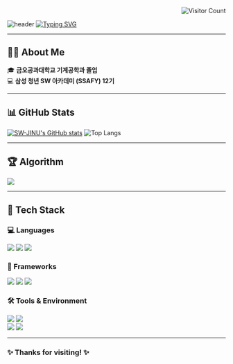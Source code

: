<div align="right">
  
![Visitor Count](https://komarev.com/ghpvc/?username=SW-JINU&color=blue&label=Visitor)

</div>

![header](https://capsule-render.vercel.app/api?type=waving&color=6994CDEE&text=&animation=twinkling&height=80)
[![Typing SVG](https://readme-typing-svg.demolab.com?font=Alkatra&weight=500&size=45&duration=3500&pause=3&color=6994CDEE&center=false&vCenter=false&multiline=true&repeat=true&width=1000&height=100&lines=Welcome+to+JINU's+GitHub!👋)](https://git.io/typing-svg)

---

## 👨‍💻 About Me
🎓 **금오공과대학교 기계공학과 졸업**  
💻 **삼성 청년 SW 아카데미 (SSAFY) 12기**

---

## 📊 GitHub Stats
[![SW-JINU's GitHub stats](https://github-readme-stats.vercel.app/api?username=SW-JINU&include_all_commits=true&count_private=true&show_icons=true&theme=github_dark)](https://github.com/SW-JINU/github-readme-stats) ![Top Langs](https://github-readme-stats.vercel.app/api/top-langs/?username=SW-JINU&layout=compact&count_private=true&theme=github_dark)

---

## 🏆 Algorithm
<img src="http://mazassumnida.wtf/api/v2/generate_badge?boj=gkrdnjs43">

---
## 🔨 Tech Stack

### 💻 Languages
<img src="https://img.shields.io/badge/Python-3776AB?style=for-the-badge&logo=python&logoColor=white" /> <img src="https://img.shields.io/badge/JavaScript-F7DF1E?style=for-the-badge&logo=javascript&logoColor=black" /> <img src="https://img.shields.io/badge/C++-00599C?style=for-the-badge&logo=cplusplus&logoColor=white" />
### 🎨 Frameworks
<img src="https://img.shields.io/badge/Django-092E20?style=for-the-badge&logo=django&logoColor=white" /> <img src="https://img.shields.io/badge/Vue.js-4FC08D?style=for-the-badge&logo=vue.js&logoColor=white" /> <img src="https://img.shields.io/badge/ROS2-22314E?style=for-the-badge&logo=ros&logoColor=white" />
### 🛠️ Tools & Environment
<img src="https://img.shields.io/badge/Visual_Studio_Code-007ACC?style=for-the-badge&logo=visual-studio-code&logoColor=white" /> <img src="https://img.shields.io/badge/Git-F05032?style=for-the-badge&logo=git&logoColor=white" />  
<img src="https://img.shields.io/badge/GitHub-181717?style=for-the-badge&logo=github&logoColor=white" /> <img src="https://img.shields.io/badge/Notion-000000?style=for-the-badge&logo=notion&logoColor=white" />

---
### ✨ Thanks for visiting! ✨
